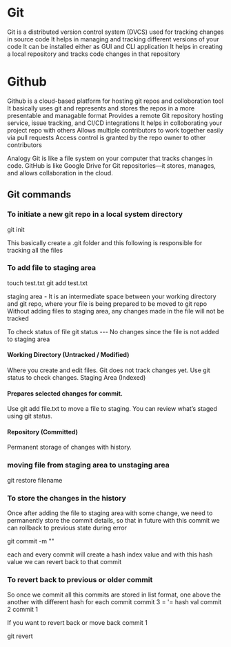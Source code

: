 # Git

Git is a distributed version control system (DVCS) used for tracking changes in source code
It helps in managing and tracking different versions of your code
It can be installed either as GUI and CLI application
It helps in creating a local repository and tracks code changes in that repository

# Github

Github is a cloud-based platform for hosting git repos and colloboration tool
It basically uses git and represents and stores the repos in a more presentable and managable format
Provides a remote Git repository hosting service, issue tracking, and CI/CD integrations
It helps in colloborating your project repo with others 
Allows multiple contributors to work together easily via pull requests
Access control is granted by the repo owner to other contributors

Analogy
Git is like a file system on your computer that tracks changes in code.
GitHub is like Google Drive for Git repositories—it stores, manages, and allows collaboration in the cloud.

## Git commands

### To initiate a new git repo in a local system directory
git init

This basically create a .git folder and this following is responsible for tracking all the files 

### To add file to staging area 
touch test.txt
git add test.txt

staging area - It is an intermediate space between your working directory and git repo, where your file is being prepared to be moved to git repo
Without adding files to staging area, any changes made in the file will not be tracked

To check status of file
git status --- No changes since the file is not added to staging area

#### Working Directory (Untracked / Modified)
Where you create and edit files.
Git does not track changes yet.
Use git status to check changes.
Staging Area (Indexed)

#### Prepares selected changes for commit.
Use git add file.txt to move a file to staging.
You can review what’s staged using git status.

#### Repository (Committed)
Permanent storage of changes with history.

### moving file from staging area to unstaging area
git restore filename

### To store the changes in the history
Once after adding the file to staging area with some change, we need to permanently store the commit details, so that in future with this 
commit we can rollback to previous state during error

git commit -m "<commit message>" 

each and every commit will create a hash index value and with this hash value we can revert back to that commit 

### To revert back to previous or older commit
So once we commit all this commits are stored in list format, one above the another with different hash for each commit 
commit 3 = '= hash val
commit 2
commit 1

If you want to revert back or move back commit 1

git revert <commit-id>



